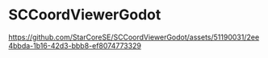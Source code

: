 # SCCoordViewerGodot



https://github.com/StarCoreSE/SCCoordViewerGodot/assets/51190031/2ee4bbda-1b16-42d3-bbb8-ef8074773329

